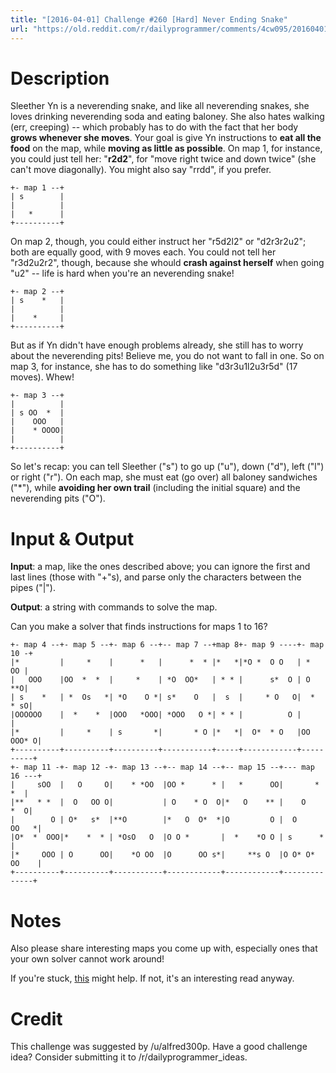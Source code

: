 ```yaml
---
title: "[2016-04-01] Challenge #260 [Hard] Never Ending Snake"
url: "https://old.reddit.com/r/dailyprogrammer/comments/4cw095/20160401_challenge_260_hard_never_ending_snake/"
---
```


# Description
Sleether Yn is a neverending snake, and like all neverending snakes, she loves drinking neverending soda and eating baloney. She also hates walking (err, creeping) -- which probably has to do with the fact that her body **grows whenever she moves**. Your goal is give Yn instructions to **eat all the food** on the map, while **moving as little as possible**. On map 1, for instance, you could just tell her: "**r2d2**", for "move right twice and down twice" (she can't move diagonally). You might also say "rrdd", if you prefer.

    +- map 1 --+
    | s        |
    |          |
    |   *      |
    +----------+

On map 2, though, you could either instruct her "r5d2l2" or "d2r3r2u2"; both are equally good, with 9 moves each. You could not tell her "r3d2u2r2", though, because she whould **crash against herself** when going "u2" -- life is hard when you're an neverending snake!

    +- map 2 --+
    | s    *   |
    |          |
    |    *     |
    +----------+

But as if Yn didn't have enough problems already, she still has to worry about the neverending pits! Believe me, you do not want to fall in one. So on map 3, for instance, she has to do something like "d3r3u1l2u3r5d" (17 moves). Whew!

    +- map 3 --+
    |          |
    | s OO  *  |
    |    OOO   |
    |    * OOOO|
    |          |
    +----------+

So let's recap: you can tell Sleether ("s") to go up ("u"), down ("d"), left ("l") or right ("r"). On each map, she must eat (go over) all baloney sandwiches ("\*"), while **avoiding her own trail** (including the initial square) and the neverending pits ("O").

# Input &amp; Output
**Input**: a map, like the ones described above; you can ignore the first and last lines (those with "+"s), and parse only the characters between the pipes ("|").

**Output**: a string with commands to solve the map.

Can you make a solver that finds instructions for maps 1 to 16?

    +- map 4 --+- map 5 --+- map 6 --+-- map 7 --+map 8+- map 9 ----+- map 10 -+
    |*         |     *    |      *   |      *  * |*   *|*O *  O O   | *     OO |
    |   OOO    |OO  *  *  |     *    | *O  OO*   | * * |      s*  O | O     **O|
    | s    *   | *  Os   *| *O    O *| s*    O   |  s  |     * O   O|  *   * sO|
    |OOOOOO    |  *    *  |OOO   *OOO| *OOO   O *| * * |          O |          |
    |*         |     *    | s       *|       * O |*   *|  O*  * O   |OO  OOO* O|
    +----------+----------+----------+-----------+-----+------------+----------+
    +- map 11 -+- map 12 -+- map 13 --+-- map 14 --+-- map 15 --+--- map 16 ---+
    |     sOO  |   O     O|    * *OO  |OO *      * |   *      OO|       *   *  |
    |**   * *  |  O   OO O|           | O    * O  O|*   O    ** |    O     *  O|
    |        O | O*   s*  |**O        |*   O  O*  *|O         O |  O     OO   *|
    |O*  *  OOO|*    *  * | *OsO   O  |O O *       |  *    *O O | s      *     |
    |*     OOO | O      OO|    *O OO  |O      OO s*|     **s O  |O O* O* OO    |
    +----------+----------+-----------+------------+------------+--------------+

# Notes
Also please share interesting maps you come up with, especially ones that your own solver cannot work around!

If you're stuck, [this](https://en.wikipedia.org/wiki/Maze_solving_algorithm) might help. If not, it's an interesting read anyway.

# Credit

This challenge was suggested by /u/alfred300p. Have a good challenge idea? Consider submitting it to /r/dailyprogrammer_ideas.